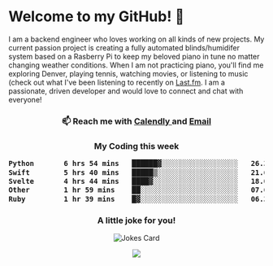 <h1> Welcome to my GitHub! 👋 </h1>


  I am a backend engineer who loves working on all kinds of new projects. My current passion project is creating a fully automated blinds/humidifer system based on a Rasberry Pi to keep my beloved piano in tune no matter changing weather conditions. When I am not practicing piano, you'll find me exploring Denver, playing tennis, watching movies, or listening to music (check out what I've been listening to recently on [Last.fm](https://www.last.fm/user/mballa000). I am a passionate, driven developer and would love to connect and chat with everyone!

<h3 align = "center"> 📫 Reach me with <a href = "https://calendly.com/msbrandt00/30min"> Calendly </a> and <a href="mailto:msbrandt00@gmail.com">Email</a> 
 </h3>


 
<div align = "center"
[![Anurag's GitHub stats](https://github-readme-stats.vercel.app/api?username=mbrandt00)](https://github.com/anuraghazra/github-readme-stats)
          </div>
<h3 align="center">
  My Coding this week
<!--START_SECTION:waka-->

```txt
Python       6 hrs 54 mins   ██████▓░░░░░░░░░░░░░░░░░░   26.35 %
Swift        5 hrs 40 mins   █████▒░░░░░░░░░░░░░░░░░░░   21.63 %
Svelte       4 hrs 44 mins   ████▓░░░░░░░░░░░░░░░░░░░░   18.08 %
Other        1 hr 59 mins    ██░░░░░░░░░░░░░░░░░░░░░░░   07.62 %
Ruby         1 hr 39 mins    █▓░░░░░░░░░░░░░░░░░░░░░░░   06.31 %
```

<!--END_SECTION:waka-->

### A little joke for you!

![Jokes Card](https://readme-jokes.vercel.app/api?hideBorder)

<a href="https://www.linkedin.com/in/mbrandt00/"><img src="https://img.shields.io/badge/linkedin-%230077B5.svg?&style=for-the-badge&logo=linkedin&logoColor=white" /></a>
